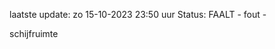 laatste update: 
zo 15-10-2023 23:50   uur 
Status: FAALT - fout - 
<div class="service R">schijfruimte</div>